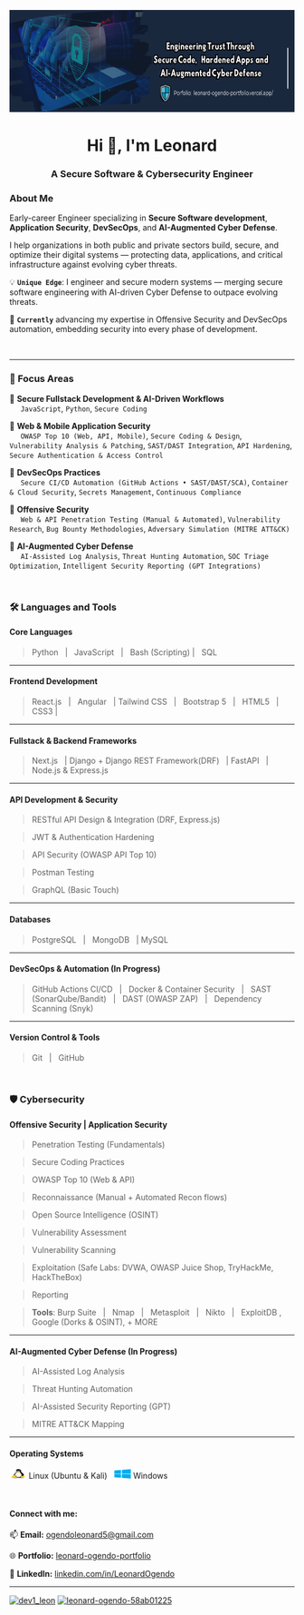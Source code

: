 <p>
  <img src="https://github.com/LeonardOgendo/LeonardOgendo/blob/main/linkedin_banner.png" alt="Banner Image" width="100%" height="180"/>
</p>
<h1 align="center">Hi 👋, I'm Leonard</h1>
<h3 align="center">A Secure Software & Cybersecurity Engineer</h3>

### About Me

Early-career Engineer specializing in **Secure Software development**, **Application Security**, **DevSecOps**, and **AI-Augmented Cyber Defense**.

I help organizations in both public and private sectors build, secure, and optimize their digital systems — protecting data, applications, and critical infrastructure against evolving cyber threats.

💡 **`Unique Edge`**: I engineer and secure modern systems — merging secure software engineering with AI-driven Cyber Defense to outpace evolving threats.

🌱 **`Currently`** advancing my expertise in Offensive Security and DevSecOps automation, embedding security into every phase of development.

<br>

---

### 🎯 Focus Areas  

🔹 **Secure Fullstack Development & AI-Driven Workflows**  
&nbsp;&nbsp;&nbsp;&nbsp; `JavaScript`, `Python`, `Secure Coding`

🔹 **Web & Mobile Application Security**  
&nbsp;&nbsp;&nbsp;&nbsp; `OWASP Top 10 (Web, API, Mobile)`, `Secure Coding & Design`, `Vulnerability Analysis & Patching`, `SAST/DAST Integration`, `API Hardening`, `Secure Authentication & Access Control`

🔹 **DevSecOps Practices**  
&nbsp;&nbsp;&nbsp;&nbsp; `Secure CI/CD Automation (GitHub Actions • SAST/DAST/SCA)`, `Container & Cloud Security`, `Secrets Management`, `Continuous Compliance`

🔹 **Offensive Security**  
&nbsp;&nbsp;&nbsp;&nbsp; `Web & API Penetration Testing (Manual & Automated)`, `Vulnerability Research`, `Bug Bounty Methodologies`, `Adversary Simulation (MITRE ATT&CK)`

🔹 **AI-Augmented Cyber Defense**  
&nbsp;&nbsp;&nbsp;&nbsp; `AI-Assisted Log Analysis`, `Threat Hunting Automation`, `SOC Triage Optimization`, `Intelligent Security Reporting (GPT Integrations)` 

<br>



### 🛠 Languages and Tools

<h4>Core Languages</h4>

> Python &nbsp; | &nbsp; JavaScript &nbsp; | &nbsp; Bash (Scripting) | &nbsp; SQL

---

<h4>Frontend Development</h4>

> React.js &nbsp; | &nbsp; Angular &nbsp; | Tailwind CSS &nbsp; | &nbsp; Bootstrap 5 &nbsp; | &nbsp; HTML5 &nbsp; | &nbsp; CSS3 | &nbsp;

---

<h4>Fullstack & Backend Frameworks</h4>

> Next.js &nbsp; |  Django + Django REST Framework(DRF)  &nbsp; | FastAPI &nbsp; | &nbsp; Node.js & Express.js &nbsp;

---

<h4>API Development & Security</h4>

> RESTful API Design & Integration (DRF, Express.js)

> JWT & Authentication Hardening

> API Security (OWASP API Top 10)

> Postman Testing

> GraphQL (Basic Touch)
---

<h4>Databases</h4>

> PostgreSQL &nbsp; | &nbsp; MongoDB &nbsp; | MySQL

---

<h4>DevSecOps & Automation (In Progress)</h4>

> GitHub Actions CI/CD &nbsp; | &nbsp; Docker & Container Security &nbsp; | &nbsp; SAST (SonarQube/Bandit) &nbsp; | &nbsp; DAST (OWASP ZAP) &nbsp; | &nbsp; Dependency Scanning (Snyk)

---

<h4>Version Control & Tools</h4>  

> Git &nbsp; | &nbsp; GitHub


<br>

### 🛡️ Cybersecurity

<h4>Offensive Security | Application Security</h4> 

> Penetration Testing (Fundamentals)

> Secure Coding Practices

> OWASP Top 10 (Web & API)

> Reconnaissance (Manual + Automated Recon flows) 

> Open Source Intelligence (OSINT)

> Vulnerability Assessment

> Vulnerability Scanning

> Exploitation (Safe Labs: DVWA, OWASP Juice Shop, TryHackMe, HackTheBox)

> Reporting  

> **Tools**: Burp Suite &nbsp; | &nbsp; Nmap &nbsp; | &nbsp; Metasploit &nbsp; | &nbsp; Nikto &nbsp; | &nbsp; ExploitDB , Google (Dorks & OSINT), + MORE

---

<h4>AI-Augmented Cyber Defense (In Progress)</h4>

> AI-Assisted Log Analysis

> Threat Hunting Automation

> AI-Assisted Security Reporting (GPT)

> MITRE ATT&CK Mapping

---

<h4>Operating Systems</h4>

<p align="left">
  <img src="https://raw.githubusercontent.com/devicons/devicon/master/icons/linux/linux-original.svg" alt="Linux" width="30" height="17"/> Linux (Ubuntu & Kali) &nbsp;
  <img src="https://raw.githubusercontent.com/devicons/devicon/master/icons/windows8/windows8-original.svg" alt="Windows" width="30" height="17"/> Windows
</p>



<br>

<h4 align="left">Connect with me:</h4>

📫 **Email:** ogendoleonard5@gmail.com 

🌐 **Portfolio:** [leonard-ogendo-portfolio](https://leonard-ogendo-portfolio.vercel.app)  

💼 **LinkedIn:** [linkedin.com/in/LeonardOgendo](https://linkedin.com/in/leonard-ogendo-58ab01225)

---

<p align="left">
<a href="https://twitter.com/dev1_leon" target="blank"><img align="center" src="https://raw.githubusercontent.com/rahuldkjain/github-profile-readme-generator/master/src/images/icons/Social/twitter.svg" alt="dev1_leon" height="30" width="40" /></a>
<a href="https://linkedin.com/in/leonard-ogendo-58ab01225" target="blank"><img align="center" src="https://raw.githubusercontent.com/rahuldkjain/github-profile-readme-generator/master/src/images/icons/Social/linked-in-alt.svg" alt="leonard-ogendo-58ab01225" height="30" width="40" /></a>
</p>
<br>
<br>



